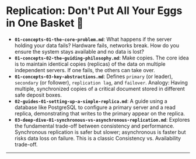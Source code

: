 # Replication: Don't Put All Your Eggs in One Basket 🧺


* **`01-concepts-01-the-core-problem.md`**: What happens if the server holding your data fails? Hardware fails, networks break. How do you ensure the system stays available and no data is lost?
* **`01-concepts-02-the-guiding-philosophy.md`**: Make copies. The core idea is to maintain identical copies (replicas) of the data on multiple independent servers. If one fails, the others can take over.
* **`01-concepts-03-key-abstractions.md`**: Defines `primary` (or leader), `secondary` (or follower), `replication lag`, and `failover`. Analogy: Having multiple, synchronized copies of a critical document stored in different safe deposit boxes.
* **`02-guides-01-setting-up-a-simple-replica.md`**: A guide using a database like PostgreSQL to configure a primary server and a read replica, demonstrating that writes to the primary appear on the replica.
* **`03-deep-dive-01-synchronous-vs-asynchronous-replication.md`**: Explores the fundamental trade-off between consistency and performance. Synchronous replication is safer but slower; asynchronous is faster but risks data loss on failure. This is a classic Consistency vs. Availability trade-off.

---
